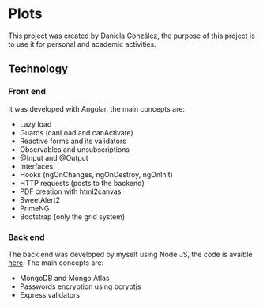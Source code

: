 # Plots

This project was created by Daniela González, the purpose of this project is to use it for personal and academic activities.


## Technology

### Front end
It was developed with Angular, the main concepts are:
* Lazy load
* Guards (canLoad and canActivate) 
* Reactive forms and its validators
* Observables and unsubscriptions
* @Input and @Output
* Interfaces
* Hooks (ngOnChanges, ngOnDestroy, ngOnInit)
* HTTP requests (posts to the backend)
* PDF creation with html2canvas
* SweetAlert2
* PrimeNG
* Bootstrap (only the grid system)


### Back end
The back end was developed by myself using Node JS, the code is avaible [here](https://github.com/danygogo/PlotsBackend). The main concepts are:
* MongoDB and Mongo Atlas
* Passwords encryption using bcryptjs
* Express validators